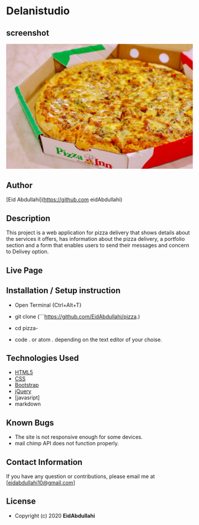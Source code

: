 # Delanistudio
## screenshot
<img src="./images/6.jpg"  class="img-fluid " alt="smaple image">

## Author

[Eid Abdullahi](https://github.com eidAbdullahi)

## Description

This project is a web application for pizza delivery that shows details about the services it offers, has information about the pizza delivery, a portfolio section and a form that enables users to send their messages and concern to Delivey option. 

## Live Page 

## Installation / Setup instruction
* Open Terminal {Ctrl+Alt+T}

* git clone (```https://github.com/EidAbdullahi/pizza.)

* cd pizza-

* code . or atom . depending on the text editor of your choise.

## Technologies Used

* [HTML5](https://github.com/topics/html5)
* [CSS](https://github.com/topics/css3)
* [Bootstrap](https://github.com/topics/bootstrap)
* [jQuery](https://github.com/topics/javascript)
* [javasript]
* markdown


## Known Bugs
* The site is not responsive enough for some devices. 
* mail chimp API does not function properly.

## Contact Information 

If you have any question or contributions, please email me at [eidabdullahi10@gmail.com]

## License

* Copyright (c) 2020 **EidAbdullahi**
